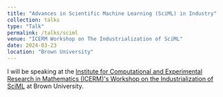 ```yaml
---
title: "Advances in Scientific Machine Learning (SciML) in Industry"
collection: talks
type: "Talk"
permalink: /talks/sciml
venue: "ICERM Workshop on The Industrialization of SciML"
date: 2024-03-23
location: "Brown University"
---
```

I will be speaking at the [Institute for Computational and Experimental Research in Mathematics (ICERM)'s Workshop on the Industrialization of SciML](https://icerm.brown.edu/events/htw-24-sciml/#workshopschedule) at Brown University. 
